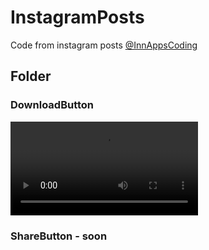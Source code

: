# InstagramPosts
Code from instagram posts
[@InnAppsCoding](https://www.instagram.com/innappscoding/)

## Folder

### DownloadButton
![](DownloadBtnVid.mov)

### ShareButton - soon
